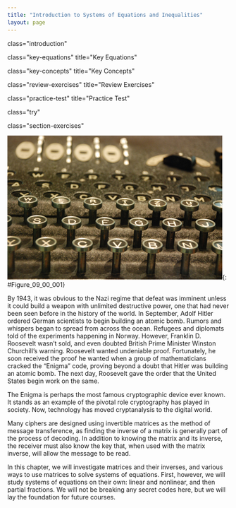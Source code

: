 ```yaml
---
title: "Introduction to Systems of Equations and Inequalities"
layout: page
---
```



<cnx-pi data-type="cnx.flag.introduction"> class="introduction" </cnx-pi>

<cnx-pi data-type="cnx.eoc">class="key-equations" title="Key Equations"</cnx-pi>

<cnx-pi data-type="cnx.eoc">class="key-concepts" title="Key Concepts"</cnx-pi>

<cnx-pi data-type="cnx.eoc">class="review-exercises" title="Review Exercises"</cnx-pi>

<cnx-pi data-type="cnx.eoc">class="practice-test" title="Practice Test"</cnx-pi>

<cnx-pi data-type="cnx.answers">class="try"</cnx-pi>

<cnx-pi data-type="cnx.answers">class="section-exercises"</cnx-pi>

 ![](../resources/CNX_Precalc_Figure_09_00_001.jpg "Enigma machines like this one, once owned by Italian dictator Benito Mussolini, were used by government and military officials for enciphering and deciphering top-secret communications during World War II. (credit: Dave Addey, Flickr)"){: #Figure_09_00_001}

By 1943, it was obvious to the Nazi regime that defeat was imminent unless it could build a weapon with unlimited destructive power, one that had never been seen before in the history of the world. In September, Adolf Hitler ordered German scientists to begin building an atomic bomb. Rumors and whispers began to spread from across the ocean. Refugees and diplomats told of the experiments happening in Norway. However, Franklin D. Roosevelt wasn’t sold, and even doubted British Prime Minister Winston Churchill’s warning. Roosevelt wanted undeniable proof. Fortunately, he soon received the proof he wanted when a group of mathematicians cracked the “Enigma” code, proving beyond a doubt that Hitler was building an atomic bomb. The next day, Roosevelt gave the order that the United States begin work on the same.

The Enigma is perhaps the most famous cryptographic device ever known. It stands as an example of the pivotal role cryptography has played in society. Now, technology has moved cryptanalysis to the digital world.

Many ciphers are designed using invertible matrices as the method of message transference, as finding the inverse of a matrix is generally part of the process of decoding. In addition to knowing the matrix and its inverse, the receiver must also know the key that, when used with the matrix inverse, will allow the message to be read.

In this chapter, we will investigate matrices and their inverses, and various ways to use matrices to solve systems of equations. First, however, we will study systems of equations on their own: linear and nonlinear, and then partial fractions. We will not be breaking any secret codes here, but we will lay the foundation for future courses.

